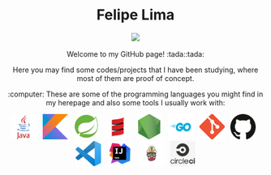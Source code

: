 <h1 align="center">Felipe Lima </h1>

<p align="center">
  <a href="https://br.linkedin.com/in/flimafreire">
    <img src="https://img.shields.io/badge/linkedin-%230077B5.svg?&style=for-the-badge&logo=linkedin&logoColor=white" />
  </a>
</p>

<p align="center">Welcome to my GitHub page! :tada::tada:</p>

<p align="center">Here you may find some codes/projects that I have been studying, where most of them are proof of concept.</p>

<p align="center">:computer: These are some of the programming languages you might find in my herepage and also some tools I usually work with:</p>

<p align="center">
  <img alt="Java" title="Java" src="https://github.com/flflima/flflima/blob/master/img/java.png" width="50" height="50">&nbsp;&nbsp;
  <img alt="Kotlin" title="Kotlin" src="https://github.com/flflima/flflima/blob/master/img/kotlin.png" width="50" height="50">&nbsp;&nbsp;
  <img alt="Spring Boot" title="Spring Boot" src="https://github.com/flflima/flflima/blob/master/img/spring-boot.png" width="50" height="50">&nbsp;&nbsp;
  <img alt="Scala" title="Scala" src="https://github.com/flflima/flflima/blob/master/img/scala.png" width="50" height="50">&nbsp;&nbsp;
  <img alt="NodeJS" title="NodeJS" src="https://github.com/flflima/flflima/blob/master/img/nodejs.png" width="50" height="50">&nbsp;&nbsp;
  <img alt="Go" title="Go" src="https://github.com/flflima/flflima/blob/master/img/go.png" width="50" height="50">&nbsp;&nbsp;
  <img alt="Git" title="Git" src="https://github.com/flflima/flflima/blob/master/img/git.png" width="50" height="50">&nbsp;&nbsp;
  <img alt="GitHub" title="GitHub" src="https://github.com/flflima/flflima/blob/master/img/github.png" width="50" height="50">&nbsp;&nbsp;
  <img alt="VSCode" title="VSCode" src="https://github.com/flflima/flflima/blob/master/img/vs-code.png" width="50" height="50">&nbsp;&nbsp;
  <img alt="Intellij" title="Intellij" src="https://github.com/flflima/flflima/blob/master/img/intellij.png" width="50" height="50">&nbsp;&nbsp;
  <img alt="Travis CI" title="Travis CI" src="https://github.com/flflima/flflima/blob/master/img/travis-ci.png" width="50" height="50">&nbsp;&nbsp;
  <img alt="CircleCI" title="CircleCI" src="https://github.com/flflima/flflima/blob/master/img/circle-ci.png" width="50" height="50">
</p>
